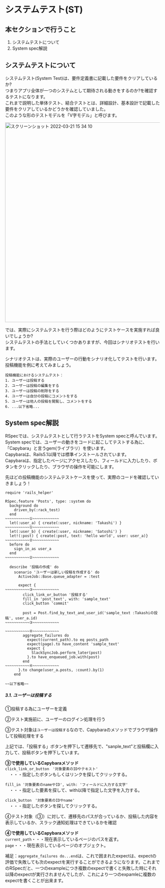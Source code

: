 # システムテスト(ST)
## 本セクションで行うこと
1. システムテストについて
2. System spec解説


## システムテストについて

システムテスト(System Test)は、要件定義書に記載した要件をクリアしているか?  
つまりアプリ全体が一つのシステムとして期待される動きをするのか?を確認するテストになります。  
これまで説明した単体テスト、結合テストとは、詳細設計、基本設計で記載した要件をクリアしているかどうかを確認していました。  
このような形のテストモデルを「V字モデル」と呼びます。

<img width="648" alt="スクリーンショット 2022-03-21 15 34 10" src="https://user-images.githubusercontent.com/52161269/159214576-b1c97d34-531e-42b1-a467-2461a0dc8bfe.png">

では、実際にシステムテストを行う際はどのようにテストケースを実施すれば良いでしょうか?  
システムテストの手法としていくつかありますが、今回はシナリオテストを行います。

シナリオテストは、実際のユーザーの行動をシナリオ化してテストを行います。  
投稿機能を例に考えてみましょう。  

```
投稿機能におけるシステムテスト：
1. ユーザーは投稿する
2. ユーザーは投稿の編集をする
3. ユーザーは投稿の削除をする
4. ユーザーは自分の投稿にコメントをする
5. ユーザーは他人の投稿を閲覧し、コメントをする
6. ...以下省略...
```

## System spec解説

RSpecでは、システムテストとして行うテストをSystem specと呼んでいます。
System specでは、ユーザーの動きをコードに起こしてテストする為に、「Capybara」と言うgem(ライブラリ）を使います。  
Capybaraは、Rails5.1以降では標準インストールされています。  
Capybaraは、指定したページにアクセスしたり、フィールドに入力したり、ボタンをクリックしたり、ブラウザの操作を可能にします。


先ほどの投稿機能のシステムテストケースを使って、実際のコードを確認していきましょう！

```
require 'rails_helper'

RSpec.feature 'Posts', type: :system do
  background do
    driven_by(:rack_test)
  end
~~~~~~~~~~~①~~~~~~~~~~~~
  let(:user_a) { create(:user, nickname: 'Takashi') }
~~~~~~~~~~~①~~~~~~~~~~~~
  let(:user_b) { create(:user, nickname: 'Satoshi') }
  let!(:post) { create(:post, text: 'hello world', user: user_a)}
~~~~~~~~~~~②~~~~~~~~~~~~
  before do
    sign_in_as user_a
  end
~~~~~~~~~~~②~~~~~~~~~~~~

  describe '投稿の作成' do
    scenario 'ユーザーは新しい投稿を作成する' do
      ActiveJob::Base.queue_adapter = :test

      expect {
~~~~~~~~~~~③~~~~~~~~~~~~
        click_link_or_button '投稿する'
        fill_in 'post_text', with: 'sample_text'
        click_button 'commit'

        post = Post.find_by_text_and_user_id('sample_text :Takashiの投稿', user_a.id)
~~~~~~~~~~~③~~~~~~~~~~~~

~~~~~~~~~~~④~~~~~~~~~~~~
        aggregate_failures do
          expect(current_path).to eq posts_path
          expect(page).to have_content 'sample_text'
          expect {
            SlackSyncJob.perform_later(post)
          }.to have_enqueued_job.with(post)
        end
~~~~~~~~~~~④~~~~~~~~~~~~
      }.to change(user_a.posts, :count).by(1)
    end
    
~~以下省略~~
```

##### 3.1. ユーザーは投稿する

①投稿する為にユーザーを定義

②テスト実施前に、ユーザーのログイン処理を行う

③テスト対象は`ユーザーは投稿する`なので、Capybaraのメソッドでブラウザ操作して投稿処理をする  

上記では、「投稿する」ボタンを押下して遷移先で、"sanple_text"と投稿欄に入力して、投稿ボタンを押下しています。

**③で使用しているCapybaraメソッド**  
`click_link_or_button　'対象要素のIDやテキスト'`  
　・・・指定したボタンもしくはリンクを探してクリックする。  
 
`fill_in '対象要素のnameやID', with: 'フィールドに入力する文字'`  
　・・・指定した要素を探して、with以降で指定した文字を入力する。  

`click_button　'対象要素のIDやname'`  
　・・・指定したボタンを探してクリックする。  

④テスト対象（③）に対して、遷移先のパスが合っているか、投稿した内容を表示しているか、スラック通知処理はできているかを確認


**④で使用しているCapybaraメソッド**  
`current_path`・・・現在表示しているページのパスを返す。  
`page`・・・現在表示しているページのオブジェクト。


補足：`aggregate_failures do...end`は、これで囲まれたexpectは、expectの評価で失敗しても次のexpectを実行することができるようになります。これまでのRSpecだと、一つのexampleにつき複数のexpectで書くと失敗した時にそれ以降のexpectが実行されませんでしたが、これにより一つのexpamleに複数のexpectを書くことが出来ます。













